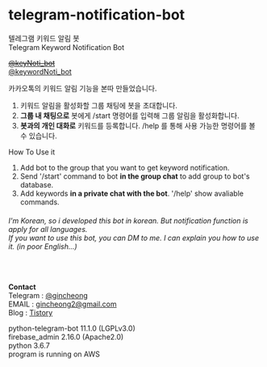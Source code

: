 # telegram-notification-bot
텔레그램 키워드 알림 봇  
Telegram Keyword Notification Bot  

~~[@keyNoti_bot](https://t.me/keyNoti_bot)~~  
[@keywordNoti_bot](https://t.me/keywordNoti_bot) 


카카오톡의 키워드 알림 기능을 본따 만들었습니다.
1. 키워드 알림을 활성화할 그룹 채팅에 봇을 초대합니다.
2. <b>그룹 내 채팅으로</b> 봇에게 /start 명령어를 입력해 그룹 알림을 활성화합니다.
3. <b>봇과의 개인 대화로</b> 키워드를 등록합니다. /help 를 통해 사용 가능한 명령어를 볼 수 있습니다.
  
How To Use it
1. Add bot to the group that you want to get keyword notification.
2. Send '/start' command to bot <b>in the group chat</b> to add group to bot's database.
3. Add keywords <b>in a private chat with the bot</b>. '/help' show avaliable commands.
###### I'm Korean, so i developed this bot in korean. But notification function is apply for all languages.<br>If you want to use this bot, you can DM to me. I can explain you how to use it. (in poor English...)
<br>

<b>Contact</b>  
Telegram : [@gincheong](https://t.me/gincheong)  
EMAIL : gincheong2@gmail.com  
Blog : [Tistory](https://desree.tistory.com/33)

python-telegram-bot 11.1.0 (LGPLv3.0)  
firebase_admin 2.16.0 (Apache2.0)  
python 3.6.7  
program is running on AWS
